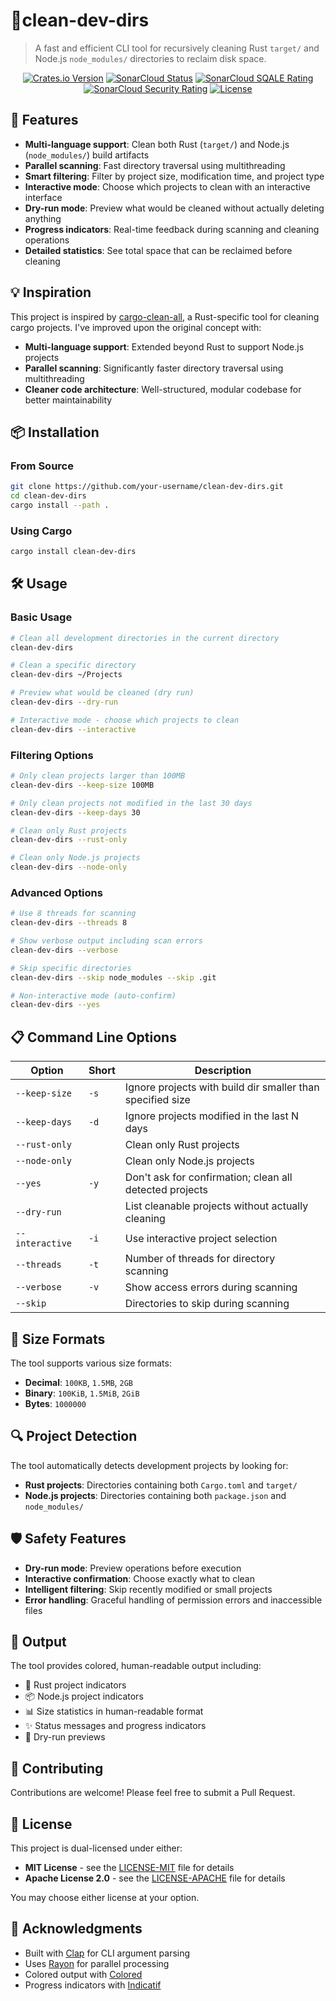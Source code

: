 # 🧹clean-dev-dirs

> A fast and efficient CLI tool for recursively cleaning Rust `target/` and Node.js `node_modules/` directories to reclaim disk space.

<p align="center">
  <a href="https://crates.io/crates/clean-dev-dirs"><img src="https://img.shields.io/crates/v/clean-dev-dirs.svg" alt="Crates.io Version"></a>
  <a href="https://sonarcloud.io/summary/new_code?id=TomPlanche_clean-dev-dirs"><img src="https://sonarcloud.io/api/project_badges/measure?project=TomPlanche_clean-dev-dirs&metric=alert_status" alt="SonarCloud Status"></a>
  <a href="https://sonarcloud.io/summary/new_code?id=TomPlanche_clean-dev-dirs"><img src="https://sonarcloud.io/api/project_badges/measure?project=TomPlanche_clean-dev-dirs&metric=sqale_rating" alt="SonarCloud SQALE Rating"></a>
  <a href="https://sonarcloud.io/summary/new_code?id=TomPlanche_clean-dev-dirs"><img src="https://sonarcloud.io/api/project_badges/measure?project=TomPlanche_clean-dev-dirs&metric=security_rating" alt="SonarCloud Security Rating"></a>
  <a href="https://github.com/TomPlanche/clean-dev-dirs/blob/main/LICENSE"><img src="https://img.shields.io/crates/l/clean-dev-dirs" alt="License"></a>
</p>

## 🚀 Features

- **Multi-language support**: Clean both Rust (`target/`) and Node.js (`node_modules/`) build artifacts
- **Parallel scanning**: Fast directory traversal using multithreading
- **Smart filtering**: Filter by project size, modification time, and project type
- **Interactive mode**: Choose which projects to clean with an interactive interface
- **Dry-run mode**: Preview what would be cleaned without actually deleting anything
- **Progress indicators**: Real-time feedback during scanning and cleaning operations
- **Detailed statistics**: See total space that can be reclaimed before cleaning

## 💡 Inspiration

This project is inspired by [cargo-clean-all](https://github.com/dnlmlr/cargo-clean-all), a Rust-specific tool for
cleaning cargo projects. I've improved upon the original concept with:

- **Multi-language support**: Extended beyond Rust to support Node.js projects
- **Parallel scanning**: Significantly faster directory traversal using multithreading
- **Cleaner code architecture**: Well-structured, modular codebase for better maintainability

## 📦 Installation

### From Source

```bash
git clone https://github.com/your-username/clean-dev-dirs.git
cd clean-dev-dirs
cargo install --path .
```

### Using Cargo

```bash
cargo install clean-dev-dirs
```

## 🛠 Usage

### Basic Usage

```bash
# Clean all development directories in the current directory
clean-dev-dirs

# Clean a specific directory
clean-dev-dirs ~/Projects

# Preview what would be cleaned (dry run)
clean-dev-dirs --dry-run

# Interactive mode - choose which projects to clean
clean-dev-dirs --interactive
```

### Filtering Options

```bash
# Only clean projects larger than 100MB
clean-dev-dirs --keep-size 100MB

# Only clean projects not modified in the last 30 days
clean-dev-dirs --keep-days 30

# Clean only Rust projects
clean-dev-dirs --rust-only

# Clean only Node.js projects
clean-dev-dirs --node-only
```

### Advanced Options

```bash
# Use 8 threads for scanning
clean-dev-dirs --threads 8

# Show verbose output including scan errors
clean-dev-dirs --verbose

# Skip specific directories
clean-dev-dirs --skip node_modules --skip .git

# Non-interactive mode (auto-confirm)
clean-dev-dirs --yes
```
## 📋 Command Line Options

| Option          | Short | Description                                                |
|-----------------|-------|------------------------------------------------------------|
| `--keep-size`   | `-s`  | Ignore projects with build dir smaller than specified size |
| `--keep-days`   | `-d`  | Ignore projects modified in the last N days                |
| `--rust-only`   |       | Clean only Rust projects                                   |
| `--node-only`   |       | Clean only Node.js projects                                |
| `--yes`         | `-y`  | Don't ask for confirmation; clean all detected projects    |
| `--dry-run`     |       | List cleanable projects without actually cleaning          |
| `--interactive` | `-i`  | Use interactive project selection                          |
| `--threads`     | `-t`  | Number of threads for directory scanning                   |
| `--verbose`     | `-v`  | Show access errors during scanning                         |
| `--skip`        |       | Directories to skip during scanning                        |

## 🎯 Size Formats

The tool supports various size formats:

- **Decimal**: `100KB`, `1.5MB`, `2GB`
- **Binary**: `100KiB`, `1.5MiB`, `2GiB`
- **Bytes**: `1000000`

## 🔍 Project Detection

The tool automatically detects development projects by looking for:

- **Rust projects**: Directories containing both `Cargo.toml` and `target/`
- **Node.js projects**: Directories containing both `package.json` and `node_modules/`

## 🛡️ Safety Features

- **Dry-run mode**: Preview operations before execution
- **Interactive confirmation**: Choose exactly what to clean
- **Intelligent filtering**: Skip recently modified or small projects
- **Error handling**: Graceful handling of permission errors and inaccessible files

## 🎨 Output

The tool provides colored, human-readable output including:

- 🦀 Rust project indicators
- 📦 Node.js project indicators
- 📊 Size statistics in human-readable format
- ✨ Status messages and progress indicators
- 🧪 Dry-run previews

## 🤝 Contributing

Contributions are welcome! Please feel free to submit a Pull Request.

## 📄 License

This project is dual-licensed under either:

- **MIT License** - see the [LICENSE-MIT](LICENSE-MIT) file for details
- **Apache License 2.0** - see the [LICENSE-APACHE](LICENSE-APACHE) file for details

You may choose either license at your option.

## 🙏 Acknowledgments

- Built with [Clap](https://crates.io/crates/clap) for CLI argument parsing
- Uses [Rayon](https://crates.io/crates/rayon) for parallel processing
- Colored output with [Colored](https://crates.io/crates/colored)
- Progress indicators with [Indicatif](https://crates.io/crates/indicatif) 
